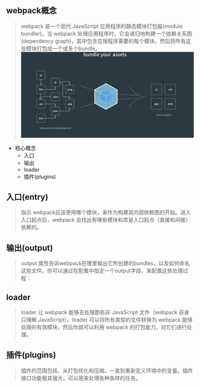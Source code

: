 ## webpack概念
> webpack 是一个现代 JavaScript 应用程序的静态模块打包器(module bundler)。当 webpack 处理应用程序时，它会递归地构建一个依赖关系图(dependency graph)，其中包含应用程序需要的每个模块，然后将所有这些模块打包成一个或多个bundle。
![图示](https://github.com/Small-inn/webpack-practiseDemo/blob/master/img/webpack%E6%89%93%E5%8C%85%E5%9B%BE%E7%A4%BA.png)
- 核心概念
    - 入口
    - 输出
    - loader
    - 插件(plugins)
## 入口(entry)
> 指示 webpack应该使用哪个模块，来作为构建其内部依赖图的开始。进入入口起点后，webpack 会找出有哪些模块和库是入口起点（直接和间接）依赖的。
## 输出(output)
> output 属性告诉webpack在哪里输出它所创建的bundles，以及如何命名这些文件。你可以通过在配置中指定一个output字段，来配置这些处理过程：
## loader
> loader 让 webpack 能够去处理那些非 JavaScript 文件（webpack 自身只理解 JavaScript）。loader 可以将所有类型的文件转换为 webpack 能够处理的有效模块，然后你就可以利用 webpack 的打包能力，对它们进行处理。
## 插件(plugins)
> 插件的范围包括，从打包优化和压缩，一直到重新定义环境中的变量。插件接口功能极其强大，可以用来处理各种各样的任务。